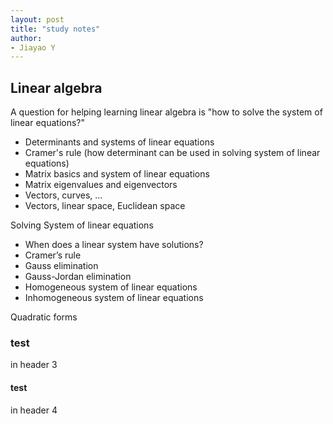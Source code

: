 ```yaml
---
layout: post
title: "study notes"
author:
- Jiayao Y
---
```


## Linear algebra
A question for helping learning linear algebra is "how to solve the system of linear equations?"

- Determinants and systems of linear equations
- Cramer's rule (how determinant can be used in solving system of linear equations)
- Matrix basics and system of linear equations
- Matrix eigenvalues and eigenvectors
- Vectors, curves, ...
- Vectors, linear space, Euclidean space

Solving System of linear equations
- When does a linear system have solutions?
- Cramer’s rule
- Gauss elimination
- Gauss-Jordan elimination
- Homogeneous system of linear equations
- Inhomogeneous system of linear equations

Quadratic forms

### test
in header 3
#### test
in header 4

